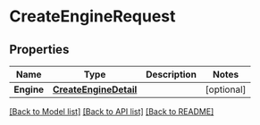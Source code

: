 # CreateEngineRequest

## Properties

Name | Type | Description | Notes
------------ | ------------- | ------------- | -------------
**Engine** | [**CreateEngineDetail**](CreateEngineDetail.md) |  | [optional] 

[[Back to Model list]](../README.md#documentation-for-models) [[Back to API list]](../README.md#documentation-for-api-endpoints) [[Back to README]](../README.md)



